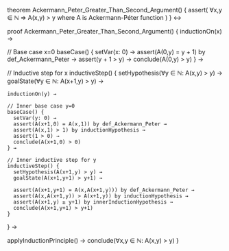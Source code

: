 theorem Ackermann_Peter_Greater_Than_Second_Argument() {
  assert(
    ∀x,y ∈ ℕ ⇒ A(x,y) > y
    where A is Ackermann-Péter function
  )
} ↔

proof Ackermann_Peter_Greater_Than_Second_Argument() {
  inductionOn(x) →
  
  // Base case x=0
  baseCase() {
    setVar(x: 0) →
    assert(A(0,y) = y + 1) by def_Ackermann_Peter →
    assert(y + 1 > y) →
    conclude(A(0,y) > y)
  } →

  // Inductive step for x
  inductiveStep() {
    setHypothesis(∀y ∈ ℕ: A(x,y) > y) →
    goalState(∀y ∈ ℕ: A(x+1,y) > y) →
    
    inductionOn(y) →
    
    // Inner base case y=0
    baseCase() {
      setVar(y: 0) →
      assert(A(x+1,0) = A(x,1)) by def_Ackermann_Peter →
      assert(A(x,1) > 1) by inductionHypothesis →
      assert(1 > 0) →
      conclude(A(x+1,0) > 0)
    } →

    // Inner inductive step for y
    inductiveStep() {
      setHypothesis(A(x+1,y) > y) →
      goalState(A(x+1,y+1) > y+1) →
      
      assert(A(x+1,y+1) = A(x,A(x+1,y))) by def_Ackermann_Peter →
      assert(A(x,A(x+1,y)) > A(x+1,y)) by inductionHypothesis →
      assert(A(x+1,y) ≥ y+1) by innerInductionHypothesis →
      conclude(A(x+1,y+1) > y+1)
    }
  } →
  
  applyInductionPrinciple() →
  conclude(∀x,y ∈ ℕ: A(x,y) > y)
}